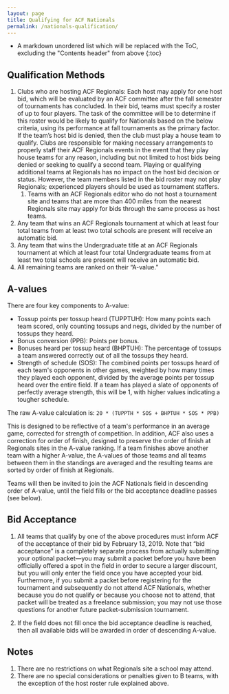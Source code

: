 ```yaml
---
layout: page
title: Qualifying for ACF Nationals
permalink: /nationals-qualification/
---
```


* A markdown unordered list which will be replaced with the ToC, excluding the "Contents header" from above
{:toc}

## Qualification Methods
1. Clubs who are hosting ACF Regionals: Each host may apply for one host bid, which will be evaluated by an ACF committee after the fall semester of tournaments has concluded. In their bid, teams must specify a roster of up to four players. The task of the committee will be to determine if this roster would be likely to qualify for Nationals based on the below criteria, using its performance at fall tournaments as the primary factor. If the team’s host bid is denied, then the club must play a house team to qualify. Clubs are responsible for making necessary arrangements to properly staff their ACF Regionals events in the event that they play house teams for any reason, including but not limited to host bids being denied or seeking to qualify a second team. Playing or qualifying additional teams at Regionals has no impact on the host bid decision or status. However, the team members listed in the bid roster may not play Regionals; experienced players should be used as tournament staffers.
    1. Teams with an ACF Regionals editor who do not host a tournament site and teams that are more than 400 miles from the nearest Regionals site may apply for bids through the same process as host teams.
2. Any team that wins an ACF Regionals tournament at which at least four total teams from at least two total schools are present will receive an automatic bid.
3. Any team that wins the Undergraduate title at an ACF Regionals tournament at which at least four total Undergraduate teams from at least two total schools are present will receive an automatic bid.
4. All remaining teams are ranked on their “A-value.”

## A-values
There are four key components to A-value:
- Tossup points per tossup heard (TUPPTUH): How many points each team scored, only counting tossups and negs, divided by the number of tossups they heard.
- Bonus conversion (PPB): Points per bonus.
- Bonuses heard per tossup heard (BHPTUH): The percentage of tossups a team answered correctly out of all the tossups they heard.
- Strength of schedule (SOS): The combined points per tossups heard of each team's opponents in other games, weighted by how many times they played each opponent, divided by the average points per tossup heard over the entire field. If a team has played a slate of opponents of perfectly average strength, this will be 1, with higher values indicating a tougher schedule.

The raw A-value calculation is:
`20 * (TUPPTH * SOS + BHPTUH * SOS * PPB)`

This is designed to be reflective of a team's performance in an average game, corrected for strength of competition. In addition, ACF also uses a correction for order of finish, designed to preserve the order of finish at Regionals sites in the A-value ranking. If a team finishes above another team with a higher A-value, the A-values of those teams and all teams between them in the standings are averaged and the resulting teams are sorted by order of finish at Regionals.

Teams will then be invited to join the ACF Nationals field in descending order of A-value, until the field fills or the bid acceptance deadline passes (see below).

## Bid Acceptance
1. All teams that qualify by one of the above procedures must inform ACF of the acceptance of their bid by February 13, 2019. Note that “bid acceptance” is a completely separate process from actually submitting your optional packet—you may submit a packet before you have been officially offered a spot in the field in order to secure a larger discount, but you will only enter the field once you have accepted your bid. Furthermore, if you submit a packet before registering for the tournament and subsequently do not attend ACF Nationals, whether because you do not qualify or because you choose not to attend, that packet will be treated as a freelance submission; you may not use those questions for another future packet-submission tournament.

2. If the field does not fill once the bid acceptance deadline is reached, then all available bids will be awarded in order of descending A-value.

## Notes
1. There are no restrictions on what Regionals site a school may attend. 
2. There are no special considerations or penalties given to B teams, with the exception of the host roster rule explained above.